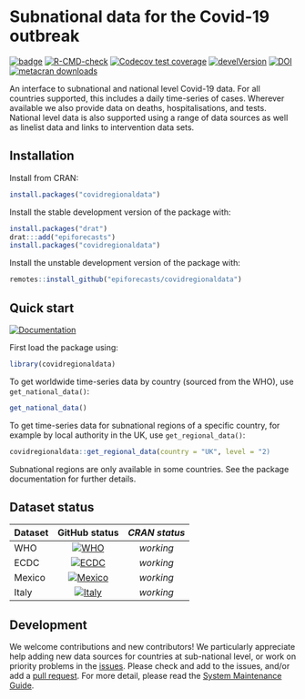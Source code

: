 # Subnational data for the Covid-19 outbreak

[![badge](https://img.shields.io/badge/Launch-package-lightblue.svg)](https://mybinder.org/v2/gh/epiforecasts/covidregionaldata/master?urlpath=rstudio)
[![R-CMD-check](https://github.com/epiforecasts/covidregionaldata/workflows/R-CMD-check/badge.svg)](https://github.com/epiforecasts/covidregionaldata/actions)
[![Codecov test coverage](https://codecov.io/gh/epiforecasts/covidregionaldata/branch/master/graph/badge.svg)](https://codecov.io/gh/epiforecasts/covidregionaldata?branch=master)
[![develVersion](https://img.shields.io/badge/devel%20version-0.8.3-green.svg?style=flat)](https://github.com/epiforecasts/covidregionaldata/)
[![DOI](https://zenodo.org/badge/271601189.svg)](https://zenodo.org/badge/latestdoi/271601189)
[![metacran downloads](http://cranlogs.r-pkg.org/badges/grand-total/covidregionaldata?color=ff69b4)](https://cran.r-project.org/package=covidregionaldata)


An interface to subnational and national level Covid-19 data. For all countries supported, this includes a daily time-series of cases. Wherever available we also provide  data on deaths, hospitalisations, and tests. National level data is also supported using a range of data sources as well as linelist data and links to intervention data sets.

## Installation

Install from CRAN:

``` r
install.packages("covidregionaldata")
```

Install the stable development version of the package with:

```r
install.packages("drat")
drat:::add("epiforecasts")
install.packages("covidregionaldata")
```

Install the unstable development version of the package with:

``` r
remotes::install_github("epiforecasts/covidregionaldata")
```

## Quick start

[![Documentation](https://img.shields.io/badge/Package-documentation-lightgrey.svg?style=flat)](https://epiforecasts.io/covidregionaldata/)

First load the package using:

```r
library(covidregionaldata)
```

To get worldwide time-series data by country (sourced from the WHO), use `get_national_data()`:
``` r
get_national_data()
```

To get time-series data for subnational regions of a specific country, for example by local authority in the UK, use `get_regional_data()`:

```r
covidregionaldata::get_regional_data(country = "UK", level = "2)
```

Subnational regions are only available in some countries. See the package documentation for further details.

## Dataset status

| **Dataset** | **GitHub status** | *CRAN status* |
| :--- | :---: | :---: |
| WHO   |  [![WHO](https://github.com/epiforecasts/covidregionaldata/workflows/WHO/badge.svg)](https://github.com/epiforecasts/covidregionaldata/actions/workflows/who.yaml)    | *working* |
| ECDC  |  [![ECDC](https://github.com/epiforecasts/covidregionaldata/workflows/ECDC/badge.svg)](https://github.com/epiforecasts/covidregionaldata/actions/workflows/ecdc.yaml)    | *working* |
| Mexico  |  [![Mexico](https://github.com/epiforecasts/covidregionaldata/workflows/Mexico/badge.svg)](https://github.com/epiforecasts/covidregionaldata/actions/workflows/mexico.yaml)    | *working* |
| Italy  |  [![Italy](https://github.com/epiforecasts/covidregionaldata/workflows/Italy/badge.svg)](https://github.com/epiforecasts/covidregionaldata/actions/workflows/italy.yaml)    | *working* |


## Development

We welcome contributions and new contributors! We particularly appreciate help adding new data sources for countries at sub-national level, or work on priority problems in the [issues](https://github.com/epiforecasts/covidregionaldata/issues). Please check and add to the issues, and/or add a [pull request](https://github.com/epiforecasts/covidregionaldata/pulls). For more detail, please read the [System Maintenance Guide](https://github.com/epiforecasts/covidregionaldata/blob/master/inst/smg/SMG.md).
